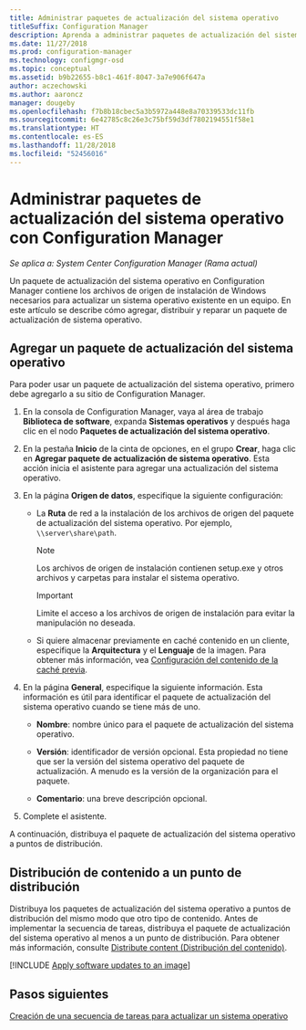 ```yaml
---
title: Administrar paquetes de actualización del sistema operativo
titleSuffix: Configuration Manager
description: Aprenda a administrar paquetes de actualización del sistema operativo en Configuration Manager.
ms.date: 11/27/2018
ms.prod: configuration-manager
ms.technology: configmgr-osd
ms.topic: conceptual
ms.assetid: b9b22655-b8c1-461f-8047-3a7e906f647a
author: aczechowski
ms.author: aaroncz
manager: dougeby
ms.openlocfilehash: f7b8b18cbec5a3b5972a448e8a70339533dc11fb
ms.sourcegitcommit: 6e42785c8c26e3c75bf59d3df7802194551f58e1
ms.translationtype: HT
ms.contentlocale: es-ES
ms.lasthandoff: 11/28/2018
ms.locfileid: "52456016"
---
```

# <a name="manage-os-upgrade-packages-with-configuration-manager"></a>Administrar paquetes de actualización del sistema operativo con Configuration Manager

*Se aplica a: System Center Configuration Manager (Rama actual)*

Un paquete de actualización del sistema operativo en Configuration Manager contiene los archivos de origen de instalación de Windows necesarios para actualizar un sistema operativo existente en un equipo. En este artículo se describe cómo agregar, distribuir y reparar un paquete de actualización de sistema operativo.



##  <a name="BKMK_AddOSUpgradePkgs"></a> Agregar un paquete de actualización del sistema operativo  

Para poder usar un paquete de actualización del sistema operativo, primero debe agregarlo a su sitio de Configuration Manager. 

1.  En la consola de Configuration Manager, vaya al área de trabajo **Biblioteca de software**, expanda **Sistemas operativos** y después haga clic en el nodo **Paquetes de actualización del sistema operativo**.  

2.  En la pestaña **Inicio** de la cinta de opciones, en el grupo **Crear**, haga clic en **Agregar paquete de actualización de sistema operativo**. Esta acción inicia el asistente para agregar una actualización del sistema operativo.  

3.  En la página **Origen de datos**, especifique la siguiente configuración: 

    - La **Ruta** de red a la instalación de los archivos de origen del paquete de actualización del sistema operativo. Por ejemplo, `\\server\share\path`.  

        > [!NOTE]  
        >  Los archivos de origen de instalación contienen setup.exe y otros archivos y carpetas para instalar el sistema operativo.  

        > [!IMPORTANT]  
        >  Limite el acceso a los archivos de origen de instalación para evitar la manipulación no deseada.  

    - Si quiere almacenar previamente en caché contenido en un cliente, especifique la **Arquitectura** y el **Lenguaje** de la imagen. Para obtener más información, vea [Configuración del contenido de la caché previa](/sccm/osd/deploy-use/create-a-task-sequence-to-upgrade-an-operating-system#configure-pre-cache-content).  

4.  En la página **General**, especifique la siguiente información. Esta información es útil para identificar el paquete de actualización del sistema operativo cuando se tiene más de uno.  

    -   **Nombre**: nombre único para el paquete de actualización del sistema operativo.  

    -   **Versión**: identificador de versión opcional. Esta propiedad no tiene que ser la versión del sistema operativo del paquete de actualización. A menudo es la versión de la organización para el paquete.  

    -   **Comentario**: una breve descripción opcional.  

5.  Complete el asistente.  


A continuación, distribuya el paquete de actualización del sistema operativo a puntos de distribución.  



##  <a name="BKMK_Distribute"></a> Distribución de contenido a un punto de distribución  

Distribuya los paquetes de actualización del sistema operativo a puntos de distribución del mismo modo que otro tipo de contenido. Antes de implementar la secuencia de tareas, distribuya el paquete de actualización del sistema operativo al menos a un punto de distribución. Para obtener más información, consulte [Distribute content (Distribución del contenido)](/sccm/core/servers/deploy/configure/deploy-and-manage-content#bkmk_distribute).  



[!INCLUDE [Apply software updates to an image](includes/wim-apply-updates.md)]



## <a name="next-steps"></a>Pasos siguientes

[Creación de una secuencia de tareas para actualizar un sistema operativo](/sccm/osd/deploy-use/create-a-task-sequence-to-upgrade-an-operating-system)